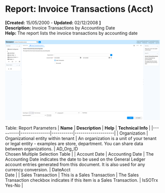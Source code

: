 # Report: Invoice Transactions (Acct)

**[Created:** 15/05/2000 - **Updated:** 02/12/2008 **]**  
**Description:** Invoice Transactions by Accounting Date  
**Help:** The report lists the invoice transactions by accounting date  

![](/img/docs/manual/InvoiceTransactionsAcct-Report_iDempiere_v12.0.0.png)

Table: Report Parameters
| **Name** | **Description** | **Help** | **Technical Info** |
|----------|---------------|-----------|--------------------|
| Organization | Organizational entity within tenant | An organization is a unit of your tenant or legal entity - examples are store, department. You can share data between organizations. | AD_Org_ID<br/>Chosen Multiple Selection Table | 
| Account Date | Accounting Date | The Accounting Date indicates the date to be used on the General Ledger account entries generated from this document. It is also used for any currency conversion. | DateAcct<br/>Date | 
| Sales Transaction | This is a Sales Transaction | The Sales Transaction checkbox indicates if this item is a Sales Transaction. | IsSOTrx<br/>Yes-No | 


